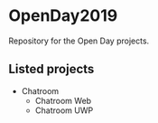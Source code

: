 # OpenDay2019

Repository for the Open Day projects.

## Listed projects

- Chatroom
    * Chatroom Web
    * Chatroom UWP